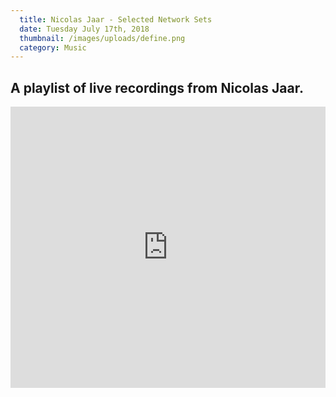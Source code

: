 ```yaml
---
  title: Nicolas Jaar - Selected Network Sets
  date: Tuesday July 17th, 2018
  thumbnail: /images/uploads/define.png
  category: Music
---
```


## A playlist of live recordings from Nicolas Jaar.

<iframe width="100%" height="450" scrolling="no" frameborder="no" allow="autoplay" src="https://w.soundcloud.com/player/?url=https%3A//api.soundcloud.com/playlists/409817351&color=%23ff5500&auto_play=false&hide_related=false&show_comments=true&show_user=true&show_reposts=false&show_teaser=true"></iframe>
